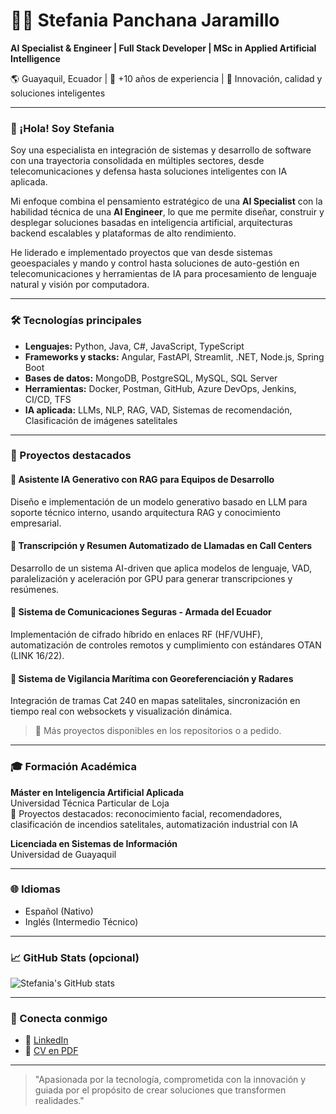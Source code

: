 # 👩‍💻 Stefania Panchana Jaramillo

**AI Specialist & Engineer | Full Stack Developer | MSc in Applied Artificial Intelligence**

🌎 Guayaquil, Ecuador | 💼 +10 años de experiencia | 🎯 Innovación, calidad y soluciones inteligentes

---

### 👋 ¡Hola! Soy Stefania

Soy una especialista en integración de sistemas y desarrollo de software con una trayectoria consolidada en múltiples sectores, desde telecomunicaciones y defensa hasta soluciones inteligentes con IA aplicada.

Mi enfoque combina el pensamiento estratégico de una **AI Specialist** con la habilidad técnica de una **AI Engineer**, lo que me permite diseñar, construir y desplegar soluciones basadas en inteligencia artificial, arquitecturas backend escalables y plataformas de alto rendimiento.

He liderado e implementado proyectos que van desde sistemas geoespaciales y mando y control hasta soluciones de auto-gestión en telecomunicaciones y herramientas de IA para procesamiento de lenguaje natural y visión por computadora.

---

### 🛠️ Tecnologías principales

- **Lenguajes:** Python, Java, C#, JavaScript, TypeScript
- **Frameworks y stacks:** Angular, FastAPI, Streamlit, .NET, Node.js, Spring Boot
- **Bases de datos:** MongoDB, PostgreSQL, MySQL, SQL Server
- **Herramientas:** Docker, Postman, GitHub, Azure DevOps, Jenkins, CI/CD, TFS
- **IA aplicada:** LLMs, NLP, RAG, VAD, Sistemas de recomendación, Clasificación de imágenes satelitales

---

### 🚀 Proyectos destacados

#### 🔹 Asistente IA Generativo con RAG para Equipos de Desarrollo
Diseño e implementación de un modelo generativo basado en LLM para soporte técnico interno, usando arquitectura RAG y conocimiento empresarial.

#### 🔹 Transcripción y Resumen Automatizado de Llamadas en Call Centers
Desarrollo de un sistema AI-driven que aplica modelos de lenguaje, VAD, paralelización y aceleración por GPU para generar transcripciones y resúmenes.

#### 🔹 Sistema de Comunicaciones Seguras - Armada del Ecuador
Implementación de cifrado híbrido en enlaces RF (HF/VUHF), automatización de controles remotos y cumplimiento con estándares OTAN (LINK 16/22).

#### 🔹 Sistema de Vigilancia Marítima con Georeferenciación y Radares
Integración de tramas Cat 240 en mapas satelitales, sincronización en tiempo real con websockets y visualización dinámica.

> 📌 Más proyectos disponibles en los repositorios o a pedido.

---

### 🎓 Formación Académica

**Máster en Inteligencia Artificial Aplicada**  
Universidad Técnica Particular de Loja  
🧠 Proyectos destacados: reconocimiento facial, recomendadores, clasificación de incendios satelitales, automatización industrial con IA

**Licenciada en Sistemas de Información**  
Universidad de Guayaquil

---

### 🌐 Idiomas
- Español (Nativo)  
- Inglés (Intermedio Técnico)

---

### 📈 GitHub Stats (opcional)
![Stefania's GitHub stats](https://github-readme-stats.vercel.app/api?username=stefaniapanchana&show_icons=true&theme=radical)

---

### 📎 Conecta conmigo

- 💼 [LinkedIn](https://www.linkedin.com/in/stefania-panchana/)
- 📄 [CV en PDF](https://github.com/stefaniapanchana/stefaniapanchana/blob/main/CV%20StefPanchana.pdf)

---

> "Apasionada por la tecnología, comprometida con la innovación y guiada por el propósito de crear soluciones que transformen realidades."


<!--
**StefPanchana/StefPanchana** is a ✨ _special_ ✨ repository because its `README.md` (this file) appears on your GitHub profile.

Here are some ideas to get you started:

- 🔭 I’m currently working on ...
- 🌱 I’m currently learning ...
- 👯 I’m looking to collaborate on ...
- 🤔 I’m looking for help with ...
- 💬 Ask me about ...
- 📫 How to reach me: ...
- 😄 Pronouns: ...
- ⚡ Fun fact: ...
-->
